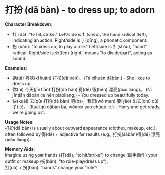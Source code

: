# **打扮 (dǎ bàn) - to dress up; to adorn**

**Character Breakdown**:  
- 打 (dǎ): "to hit, strike." Left/side is 扌(shǒu), the hand radical (left), indicating an action. Right/side is 丁(dīng), a phonetic component.  
- 扮 (bàn): "to dress up; to play a role." Left/side is 扌(shǒu), “hand” radical. Right/side is 分(fēn) (right), means "to divide/part", acting as sound.

**Examples**:  
- 她(tā) 喜欢(xǐ huān) 打扮(dǎ bàn)。 (Tā xǐhuān dǎbàn.) - She likes to dress up.  
- 你(nǐ) 今天(jīn tiān) 打扮(dǎ bàn) 得(dé) 很(hěn) 漂亮(piào liang)。 (Nǐ jīntiān dǎbàn de hěn piàoliang.) - You dressed up beautifully today.  
- 快(kuài) 去(qù) 打扮(dǎ bàn) 吧(ba)，我们(wǒ men) 要(yào) 出去(chū qù) 了(le)。 (Kuài qù dǎbàn ba, wǒmen yào chūqù le.) - Hurry and get ready, we’re going out.

**Usage Notes**:  
打扮(dǎ bàn) is usually about outward appearance (clothes, makeup, etc.), often followed by 得(dé) + adjective for results (e.g., 打扮(dǎbàn)得(dé) 漂亮(piào liang)).

**Memory Aids**:  
Imagine using your hands (打(dǎ), “to hit/strike”) to change (副手动作) your outfit or makeup (扮(bàn), “to role-play/dress up”).  
打(dǎ) + 扮(bàn): “hands” change your “role”!